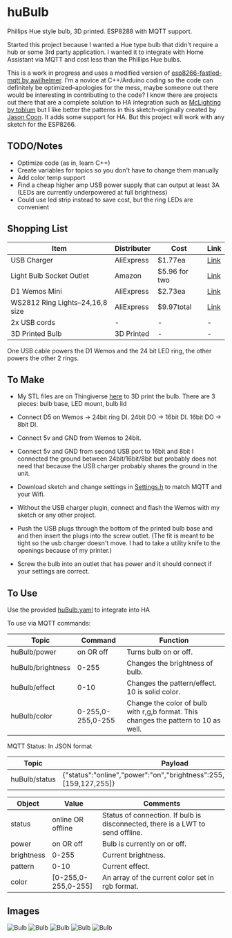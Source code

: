 # huBulb
Phillips Hue style bulb, 3D printed. ESP8288 with MQTT support.

Started this project because I wanted a Hue type bulb that didn't require a hub or some 3rd party application. I wanted it to integrate with Home Assistant via MQTT and cost less than the Phillips Hue bulbs.

This is a work in progress and uses a modified version of [esp8266-fastled-mqtt by awilhelmer](https://github.com/awilhelmer/esp8266-fastled-mqtt). I'm a novice at C++/Arduino coding so the code can definitely be optimized–apologies for the mess, maybe someone out there would be interesting in contributing to the code? I know there are projects out there that are a complete solution to HA integration such as [McLighting by toblum](https://github.com/toblum/McLighting) but I like better the patterns in this sketch–originally created by [Jason Coon](https://github.com/jasoncoon). It adds some support for HA. But this project will work with any sketch for the ESP8266.


## TODO/Notes
* Optimize code (as in, learn C++)
* Create variables for topics so you don't have to change them manually
* Add color temp support
* Find a cheap higher amp USB power supply that can output at least 3A (LEDs are currently underpowered at full brightness)
* Could use led strip instead to save cost, but the ring LEDs are convenient


## Shopping List
Item | Distributer | Cost | Link
------------ | ------------- | ------------- | -------------
USB Charger | AliExpress | $1.77ea | [Link](https://www.aliexpress.com/item/Dual-USB-Cell-Mobile-Phone-Charger-5V2-1A-1A-EU-US-Plug-Wall-Power-Adapter-for/32807780731.html)
Light Bulb Socket Outlet | Amazon | $5.96 for two | [Link](https://www.amazon.com/gp/product/B002DN6QX2/)
D1 Wemos Mini | AliExpress | $2.73ea | [Link](https://www.aliexpress.com/item/D1-mini-Mini-NodeMcu-4M-bytes-Lua-WIFI-Internet-of-Things-development-board-based-ESP8266-by/32633763949.html)
WS2812 Ring Lights–24,16,8 size | AliExpress | $9.97total | [Link](https://www.aliexpress.com/item/1PCS-Pixel-RGB-LED-Ring-1Bit-8Bit-16Bit-24Bit-35Bit-45Bit-WS2812-5050-RGB-LED-Module/32950477261.html)
2x USB cords | - | - | -
3D Printed Bulb | 3D Printed | - | -

One USB cable powers the D1 Wemos and the 24 bit LED ring, the other powers the other 2 rings.


## To Make
* My STL files are on Thingiverse [here](https://www.thingiverse.com/thing:3635461) to 3D print the bulb. There are 3 pieces: bulb base, LED mount, bulb lid

* Connect D5 on Wemos -> 24bit ring DI. 24bit DO -> 16bit DI. 16bit DO -> 8bit DI.

* Connect 5v and GND from Wemos to 24bit.

* Connect 5v and GND from second USB port to 16bit and 8bit
I connected the ground between 24bit/16bit/8bit but probably does not need that because the USB charger probably shares the ground in the unit.

* Download sketch and change settings in [Settings.h](Settings.h) to match MQTT and your Wifi.

* Without the USB charger plugin, connect and flash the Wemos with my sketch or any other project.

* Push the USB plugs through the bottom of the printed bulb base and and then insert the plugs into the screw outlet. (The fit is meant to be tight so the usb charger doesn't move. I had to take a utility knife to the openings because of my printer.)

* Screw the bulb into an outlet that has power and it should connect if your settings are correct.


## To Use
Use the provided [huBulb.yaml](HA/huBulb.yaml) to integrate into HA

To use via MQTT commands:

Topic | Command | Function
------------ | ------------- | -------------
huBulb/power | on OR off | Turns bulb on or off.
huBulb/brightness | 0-255 | Changes the brightness of bulb.
huBulb/effect | 0-10 | Changes the pattern/effect. 10 is solid color.
huBulb/color | 0-255,0-255,0-255 | Change the color of bulb with r,g,b format. This changes the pattern to 10 as well.


MQTT Status: In JSON format

Topic | Payload
------------ | -------------
huBulb/status | {"status":"online","power":"on","brightness":255,"pattern":0,"color":[159,127,255]}


Object | Value | Comments
------------ | ------------- | -------------
status | online OR offline | Status of connection. If bulb is disconnected, there is a LWT to send offline.
power | on OR off | Bulb is currently on or off.
brightness | 0-255 | Current brightness.
pattern | 0-10 | Current effect.
color | [0-255,0-255,0-255] | An array of the current color set in rgb format.


## Images
![Bulb](/images/IMG_5846.jpg)
![Bulb](/images/IMG_5847.jpg)
![Bulb](/images/IMG_5848.jpg)
![Bulb](/images/IMG_5849.jpg)
![Bulb](/images/IMG_5850.GIF)
